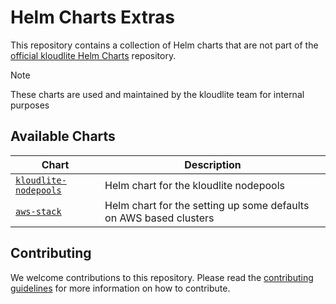 # Helm Charts Extras

This repository contains a collection of Helm charts that are not part of the [official kloudlite Helm Charts](https://github.com/kloudlite/helm-charts) repository.

> [!NOTE]
> These charts are used and maintained by the kloudlite team for internal purposes

## Available Charts

| Chart | Description |
| --- | --- |
| [`kloudlite-nodepools`](./charts/kloudlite-nodepools) | Helm chart for the kloudlite nodepools |
| [`aws-stack`](./charts/aws-stack) | Helm chart for the setting up some defaults on AWS based clusters |

## Contributing

We welcome contributions to this repository. Please read the [contributing guidelines](CONTRIBUTING.md) for more information on how to contribute.
